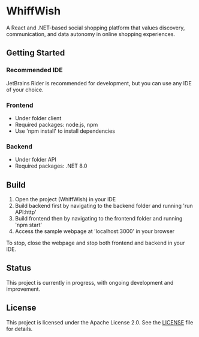# WhiffWish

A React and .NET-based social shopping platform that values discovery, communication, and data autonomy in online shopping experiences.

## Getting Started

### Recommended IDE

JetBrains Rider is recommended for development, but you can use any IDE of your choice.

### Frontend

- Under folder client  
- Required packages: node.js, npm
- Use 'npm install' to install dependencies

### Backend

- Under folder API  
- Required packages: .NET 8.0

## Build

1. Open the project (WhiffWish) in your IDE
2. Build backend first by navigating to the backend folder and running 'run API:http'
3. Build frontend then by navigating to the frontend folder and running 'npm start'
4. Access the sample webpage at 'localhost:3000' in your browser
  
To stop, close the webpage and stop both frontend and backend in your IDE.

## Status

This project is currently in progress, with ongoing development and improvement.

## License

This project is licensed under the Apache License 2.0. See the [LICENSE](https://www.apache.org/licenses/LICENSE-2.0) file for details.